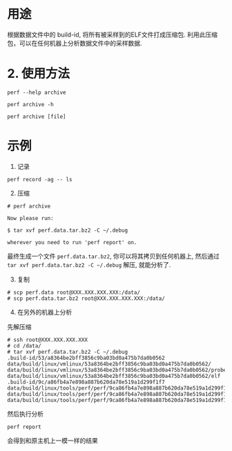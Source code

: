 
# 用途

根据数据文件中的 build-id, 将所有被采样到的ELF文件打成压缩包. 利用此压缩包，可以在任何机器上分析数据文件中的采样数据. 

# 2. 使用方法


```
perf --help archive
```

```
perf archive -h
```

```
perf archive [file]
```

# 示例

1. 记录

```
perf record -ag -- ls
```

2. 压缩

```
# perf archive

Now please run:

$ tar xvf perf.data.tar.bz2 -C ~/.debug

wherever you need to run 'perf report' on.
```

最终生成一个文件 `perf.data.tar.bz2`, 你可以将其拷贝到任何机器上, 然后通过 `tar xvf perf.data.tar.bz2 -C ~/.debug` 解压, 就能分析了.

3. 复制

```
# scp perf.data root@XXX.XXX.XXX.XXX:/data/
# scp perf.data.tar.bz2 root@XXX.XXX.XXX.XXX:/data/
```

4. 在另外的机器上分析

先解压缩

```
# ssh root@XXX.XXX.XXX.XXX
# cd /data/
# tar xvf perf.data.tar.bz2 -C ~/.debug
.build-id/53/a8364be2bff3856c9ba03bd0a475b7da0b0562
data/build/linux/vmlinux/53a8364be2bff3856c9ba03bd0a475b7da0b0562/
data/build/linux/vmlinux/53a8364be2bff3856c9ba03bd0a475b7da0b0562/probes
data/build/linux/vmlinux/53a8364be2bff3856c9ba03bd0a475b7da0b0562/elf
.build-id/9c/a86fb4a7e898a887b620da78e519a1d299f1f7
data/build/linux/tools/perf/perf/9ca86fb4a7e898a887b620da78e519a1d299f1f7/
data/build/linux/tools/perf/perf/9ca86fb4a7e898a887b620da78e519a1d299f1f7/probes
data/build/linux/tools/perf/perf/9ca86fb4a7e898a887b620da78e519a1d299f1f7/elf
```

然后执行分析

```
perf report
```

会得到和原主机上一模一样的结果